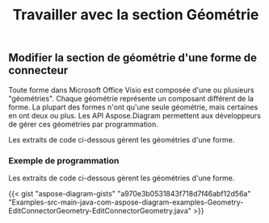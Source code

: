 ﻿---
title: Travailler avec la section Géométrie
type: docs
weight: 180
url: /fr/java/working-with-geometry-section/
---
## **Modifier la section de géométrie d'une forme de connecteur**
Toute forme dans Microsoft Office Visio est composée d'une ou plusieurs "géométries". Chaque géométrie représente un composant différent de la forme. La plupart des formes n'ont qu'une seule géométrie, mais certaines en ont deux ou plus. Les API Aspose.Diagram permettent aux développeurs de gérer ces géométries par programmation.

Les extraits de code ci-dessous gèrent les géométries d'une forme.
### **Exemple de programmation**
Les extraits de code ci-dessous gèrent les géométries d'une forme.

{{< gist "aspose-diagram-gists" "a970e3b0531843f718d7f46abf12d56a" "Examples-src-main-java-com-aspose-diagram-examples-Geometry-EditConnectorGeometry-EditConnectorGeometry.java" >}}
